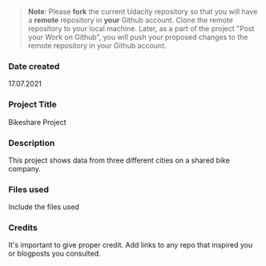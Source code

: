 >**Note**: Please **fork** the current Udacity repository so that you will have a **remote** repository in **your** Github account. Clone the remote repository to your local machine. Later, as a part of the project "Post your Work on Github", you will push your proposed changes to the remote repository in your Github account.

### Date created
17.07.2021

### Project Title
Bikeshare Project

### Description
This project shows data from three different cities on a shared bike company.

### Files used
Include the files used

### Credits
It's important to give proper credit. Add links to any repo that inspired you or blogposts you consulted.
